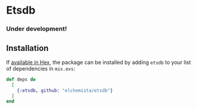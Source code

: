 # Etsdb

### Under development! 

## Installation

If [available in Hex](https://hex.pm/docs/publish), the package can be installed
by adding `etsdb` to your list of dependencies in `mix.exs`:

```elixir
def deps do
  [
    {:etsdb, github: "elchemista/etsdb"}
  ]
end
```
